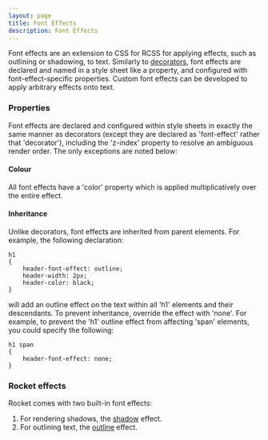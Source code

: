 ```yaml
---
layout: page
title: Font Effects
description: Font Effects
---
```


Font effects are an extension to CSS for RCSS for applying effects, such as outlining or shadowing, to text. Similarly to [decorators](decorators.html), font effects are declared and named in a style sheet like a property, and configured with font-effect-specific properties. Custom font effects can be developed to apply arbitrary effects onto text.

### Properties

Font effects are declared and configured within style sheets in exactly the same manner as decorators (except they are declared as 'font-effect' rather that 'decorator'), including the 'z-index' property to resolve an ambiguous render order. The only exceptions are noted below:

#### Colour

All font effects have a 'color' property which is applied multiplicatively over the entire effect.

#### Inheritance

Unlike decorators, font effects are inherited from parent elements. For example, the following declaration:

```
h1
{
    header-font-effect: outline;
    header-width: 2px;
    header-color: black;
}
```

will add an outline effect on the text within all 'h1' elements and their descendants. To prevent inheritance, override the effect with 'none'. For example, to prevent the 'h1' outline effect from affecting 'span' elements, you could specify the following:

```
h1 span
{
    header-font-effect: none;
}
```

### Rocket effects

Rocket comes with two built-in font effects:

1. For rendering shadows, the [shadow](font_effects/shadow.html) effect.
2. For outlining text, the [outline](font_effects/outline.html) effect. 